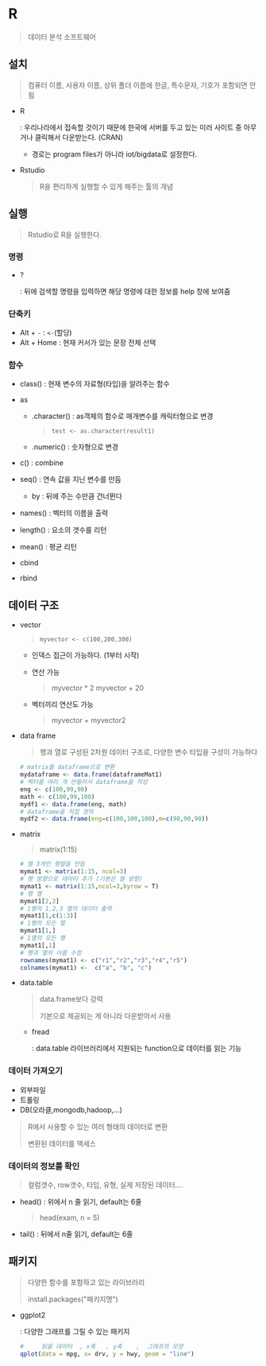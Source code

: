 # R

> 데이터 분석 소프트웨어

## 설치

> 컴퓨터 이름, 사용자 이름, 상위 폴더 이름에 한글, 특수문자, 기호가 포함되면 안됨

* R

  : 우리나라에서 접속할 것이기 때문에 한국에 서버를 두고 있는 미러 사이트 중 아무거나 클릭해서 다운받는다. (CRAN)

  * 경로는 program files가 아니라 iot/bigdata로 설정한다.

* Rstudio

  > R을 편리하게 실행할 수 있게 해주는 툴의 개념

## 실행

> Rstudio로 R을 실행한다.

### 명령

* ?

  : 뒤에 검색할 명령을 입력하면 해당 명령에 대한 정보를 help 창에 보여줌

### 단축키

* Alt + `-` : `<-`(할당)
* Alt + Home : 현재 커서가 있는 문장 전체 선택

### 함수

* class() : 현재 변수의 자료형(타입)을 알려주는 함수

* as

  * .character() : as객체의 함수로 매개변수를 캐릭터형으로 변경

    > `test <- as.character(result1)`

  * .numeric() : 숫자형으로 변경

* c() : combine

* seq() : 연속 값을 지닌 변수를 만듬

  * by : 뒤에 주는 수만큼 건너뛴다

* names() : 벡터의 이름을 출력

* length() : 요소의 갯수를 리턴

* mean() : 평균 리턴

* cbind

* rbind

## 데이터 구조

* vector 

  > `myvector <- c(100,200,300)`

  * 인덱스 접근이 가능하다. (1부터 시작)

  * 연산 가능

    >myvector * 2
    >myvector + 20

  * 벡터끼리 연산도 가능

    > myvector + myvector2

* data frame

  > 행과 열로 구성된 2차원 데이터 구조로, 다양한 변수 타입을 구성이 가능하다

  ```R
  # matrix를 dataframe으로 변환
  mydataframe <- data.frame(dataframeMat1)
  # 벡터를 여러 개 만들어서 dataframe을 작성
  eng <- c(100,99,90)
  math <- c(100,99,100)
  mydf1 <- data.frame(eng, math)
  # dataframe을 직접 정의
  mydf2 <- data.frame(eng=c(100,100,100),m=c(90,90,90))
  ```

* matrix

  > matrix(1:15)

  ```R
  # 열 3개인 행렬을 만듬
  mymat1 <- matrix(1:15, ncol=3)
  # 행 방향으로 데이터 추가 (기본은 열 방향)
  mymat1 <- matrix(1:15,ncol=3,byrow = T)
  # 행 열
  mymat1[2,2]
  # 1행의 1,2,3 열의 데이터 출력
  mymat1[1,c(1:3)]
  # 1행의 모든 열
  mymat1[1,]
  # 1열의 모든 행
  mymat1[,1]
  # 행과 열의 이름 수정
  rownames(mymat1) <- c("r1","r2","r3","r4","r5")
  colnames(mymat1) <-  c("a", "b", "c")
  ```

* data.table

  > data.frame보다 강력
  >
  > 기본으로 제공되는 게 아니라 다운받아서 사용

  * fread

    : data.table 라이브러리에서 지원되는 function으로 데이터를 읽는 기능

### 데이터 가져오기

* 외부파일
* 트롤링
* DB(오라클,mongodb,hadoop,...)

> R에서 사용할 수 있는 여러 형태의 데이터로 변환
>
> 변환된 데이터를 액세스

### 데이터의 정보를 확인

>컬럼갯수, row갯수, 타입, 유형, 실제 저장된 데이터....

* head() : 위에서 n 줄 읽기, default는 6줄

  > head(exam, n = 5)

* tail() : 뒤에서 n줄 읽기, default는 6줄

## 패키지

> 다양한 함수를 포함하고 있는 라이브러리
>
> install.packages("패키지명")

* ggplot2

  : 다양한 그래프를 그릴 수 있는 패키지

  ```R
  #		읽을 데이터  , x축   , y축    ,  그래프의 모양
  qplot(data = mpg, x= drv, y = hwy, geom = "line")
  ```